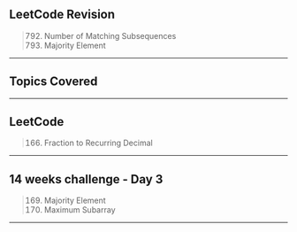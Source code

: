 ## LeetCode Revision

> 792.  Number of Matching Subsequences
> 793.  Majority Element

---

## Topics Covered

---

## LeetCode

> 166. Fraction to Recurring Decimal

---

## 14 weeks challenge - Day 3

> 169. Majority Element
> 170. Maximum Subarray

---

